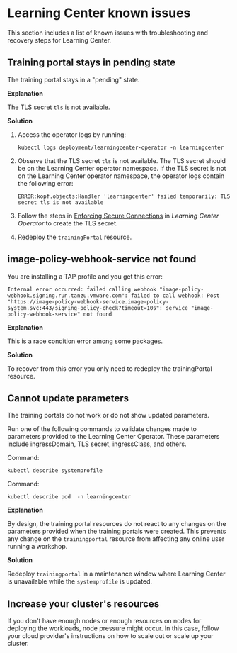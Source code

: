 # Learning Center known issues

This section includes a list of known issues with troubleshooting and recovery steps
for Learning Center.

## <a id="training-portal-pending"></a>Training portal stays in pending state

The training portal stays in a "pending" state.

**Explanation**

The TLS secret `tls` is not available.

**Solution**

1. Access the operator logs by running:

    ```
    kubectl logs deployment/learningcenter-operator -n learningcenter
    ```
    
1. Observe that the TLS secret `tls` is not available. The TLS secret should be on the Learning
    Center operator namespace. If the TLS secret is not on the Learning Center operator namespace,
    the operator logs contain the following error:

    ```
    ERROR:kopf.objects:Handler 'learningcenter' failed temporarily: TLS secret tls is not available
    ```

1. Follow the steps in
    [Enforcing Secure Connections](learning-center/getting-started/learning-center-operator.html#enforce-secure-connect)
    in _Learning Center Operator_ to create the TLS secret.

1. Redeploy the `trainingPortal` resource.

## <a id="img-pol-wbhk-srvc-nt-fnd"></a>image-policy-webhook-service not found

You are installing a TAP profile and you get this error:

```
Internal error occurred: failed calling webhook "image-policy-webhook.signing.run.tanzu.vmware.com": failed to call webhook: Post "https://image-policy-webhook-service.image-policy-system.svc:443/signing-policy-check?timeout=10s": service "image-policy-webhook-service" not found
```

**Explanation**

This is a race condition error among some packages.

**Solution**

To recover from this error you only need to redeploy the trainingPortal resource.

## <a id='cannot-update-parameters'></a> Cannot update parameters

The training portals do not work or do not show updated parameters.

Run one of the following commands to validate changes made to parameters provided to the Learning
Center Operator. These parameters include ingressDomain, TLS secret, ingressClass, and others.

Command:

```
kubectl describe systemprofile
```

Command:

```
kubectl describe pod  -n learningcenter
```

**Explanation**

By design, the training portal resources do not react to any changes on the parameters provided
when the training portals were created. This prevents any change on the `trainingportal` resource
from affecting any online user running a workshop.

**Solution**

Redeploy `trainingportal` in a maintenance window where Learning Center is unavailable while the
`systemprofile` is updated.


## <a id="increase-cluster-resources"></a>Increase your cluster's resources

If you don't have enough nodes or enough resources on nodes for deploying the workloads, node pressure might occur.
In this case, follow your cloud provider's instructions on how to scale out or scale up your cluster.
